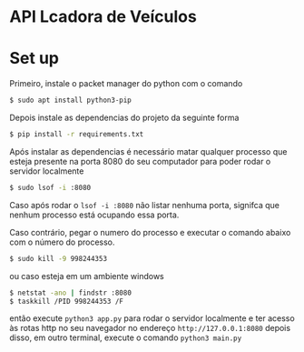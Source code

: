 # API Lcadora de Veículos

# Set up
Primeiro, instale o packet manager do python com o comando
```bash
$ sudo apt install python3-pip
```
Depois instale as dependencias do projeto da seguinte forma
```bash
$ pip install -r requirements.txt
```
Após instalar as dependencias é necessário matar qualquer processo que esteja presente na porta 8080 do seu computador para poder rodar o servidor localmente
```bash
$ sudo lsof -i :8080
```
Caso após rodar o ```lsof -i :8080``` não listar nenhuma porta, signifca que nenhum processo está ocupando essa porta. 

Caso contrário, pegar o numero do processo e executar o comando abaixo com o número do processo. 
```bash
$ sudo kill -9 998244353
```
ou caso esteja em um ambiente windows
```bash
$ netstat -ano | findstr :8080
$ taskkill /PID 998244353 /F
```

então execute ```python3 app.py``` para rodar o servidor localmente e ter acesso às rotas http no seu navegador no endereço ```http://127.0.0.1:8080```
depois disso, em outro terminal, execute o comando ```python3 main.py```
